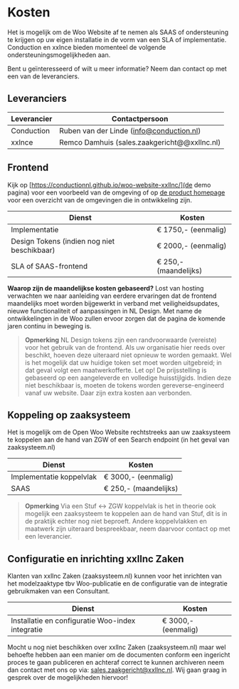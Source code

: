 # Kosten

Het is mogelijk om de Woo Website af te nemen als SAAS of ondersteuning te krijgen op uw eigen installatie in de vorm van een SLA of implementatie. Conduction en xxlnce bieden momenteel de volgende ondersteuningsmogelijkheden aan.

Bent u geïnteresseerd of wilt u meer informatie? Neem dan contact op met een van de leveranciers.

## Leveranciers

| Leverancier | Contactpersoon                               |
|-------------|----------------------------------------------|
| Conduction  | Ruben van der Linde (<info@conduction.nl>)     |
| xxlnce      | Remco Damhuis (sales.zaakgericht@@xxllnc.nl) |

## Frontend

Kijk op [https://conductionnl.github.io/woo-website-xxllnc/](de demo pagina) voor een voorbeeld van de omgeving of op [de product homepage](https://openwoo.app/) voor een overzicht van de omgevingen die in ontwikkeling zijn.

| Dienst                                         | Kosten                 |
|------------------------------------------------|------------------------|
| Implementatie                                  | € 1750,- (eenmalig)     |
| Design Tokens (indien nog niet beschikbaar)    | € 2000,- (eenmalig)     |
| SLA of SAAS-frontend                           | € 250,- (maandelijks)   |

**Waarop zijn de maandelijkse kosten gebaseerd?**
Lost van hosting verwachten we naar aanleiding van eerdere ervaringen dat de frontend maandelijks moet worden bijgewerkt in verband met veiligheidsupdates, nieuwe functionaliteit of aanpassingen in NL Design. Met name de ontwikkelingen in de Woo zullen ervoor zorgen dat de pagina de komende jaren continu in beweging is.

> **Opmerking**
> NL Design tokens zijn een randvoorwaarde (vereiste) voor het gebruik van de frontend. Als uw organisatie hier reeds over beschikt, hoeven deze uiteraard niet opnieuw te worden gemaakt. Wel is het mogelijk dat uw huidige token set moet worden uitgebreid; in dat geval volgt een maatwerkofferte. Let op! De prijsstelling is gebaseerd op een aangeleverde en volledige huisstijlgids. Indien deze niet beschikbaar is, moeten de tokens worden gereverse-engineerd vanaf uw website. Daar zijn extra kosten aan verbonden.

## Koppeling op zaaksysteem

Het is mogelijk om de Open Woo Website rechtstreeks aan uw zaaksysteem te koppelen aan de hand van ZGW of een Search endpoint (in het geval van zaaksysteem.nl)

| Dienst                                       | Kosten                 |
|----------------------------------------------|------------------------|
| Implementatie koppelvlak                     | € 3000,- (eenmalig)     |
| SAAS                                         | € 250,- (maandelijks)   |

> **Opmerking**
> Via een Stuf <-> ZGW koppelvlak is het in theorie ook mogelijk een zaaksysteem te koppelen aan de hand van Stuf, dit is in de praktijk echter nog niet beproeft. Andere koppelvlakken en maatwerk zijn uiteraard bespreekbaar, neem daarvoor contact op met een leverancier.

## Configuratie en inrichting xxllnc Zaken

Klanten van xxllnc Zaken (zaaksysteem.nl) kunnen voor het inrichten van het modelzaaktype tbv Woo-publicatie en de configuratie van de integratie gebruikmaken van een Consultant.

| Dienst                       | Kosten                 |
|------------------------------|------------------------|
| Installatie en configuratie Woo-index integratie | € 3000,- (eenmalig)     |

Mocht u nog niet beschikken over xxllnc Zaken (zaaksysteem.nl) maar wel behoefte hebben aan een manier om de documenten conform een ingericht proces te gaan publiceren en achteraf correct te kunnen archiveren neem dan contact met ons op via: <sales.zaakgericht@xxllnc.nl>. Wij gaan graag in gesprek over de mogelijkheden hiervoor!
